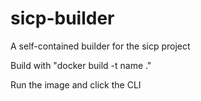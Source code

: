 # sicp-builder
A self-contained builder for the sicp project 


Build with "docker build -t name ."

Run the image and click the CLI
